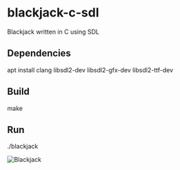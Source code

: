 # blackjack-c-sdl
Blackjack written in C using SDL

## Dependencies

apt install clang libsdl2-dev libsdl2-gfx-dev libsdl2-ttf-dev

## Build

make

## Run

./blackjack

![Blackjack](https://gitlab.com/gdonald/blackjack-c-sdl/raw/master/img/ss.png)
